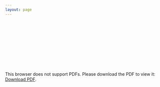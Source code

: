 ```yaml
---
layout: page
---
```



<object data="/resume/Grad_2021_Resume_for_SDE.pdf" type="application/pdf" width="900px" height="700px" position ="center 300px">
    <embed src="/resume/Grad_2021_Resume_for_SDE.pdf">
        <p>This browser does not support PDFs. Please download the PDF to view it: <a href="/resume/Grad_2021_Resume_for_SDE.pdf">Download PDF</a>.</p>
    </embed>
</object>